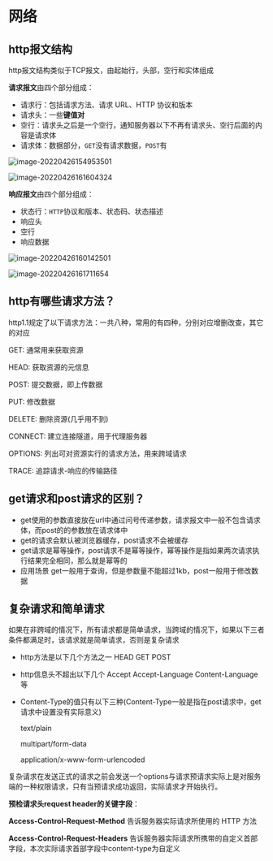 # 网络

## http报文结构

http报文结构类似于TCP报文，由起始行，头部，空行和实体组成

**请求报文**由四个部分组成：

- 请求行：包括请求方法、请求 URL、HTTP 协议和版本
- 请求头：一些**键值对**
- 空行：请求头之后是一个空行，通知服务器以下不再有请求头、空行后面的内容是请求体
- 请求体：数据部分，`GET`没有请求数据，`POST`有

![image-20220426154953501](E:\work\notebook\image-20220426154953501.png)

![image-20220426161604324](E:\work\notebook\image-20220426161604324.png)

**响应报文**由四个部分组成：

- 状态行：`HTTP`协议和版本、状态码、状态描述
- 响应头
- 空行
- 响应数据

![image-20220426160142501](E:\work\notebook\image-20220426160142501.png)

![image-20220426161711654](E:\work\notebook\image-20220426161711654.png)

## http有哪些请求方法？

http1.1规定了以下请求方法：一共八种，常用的有四种，分别对应增删改查，其它的对应

GET: 通常用来获取资源

HEAD: 获取资源的元信息

POST: 提交数据，即上传数据

PUT: 修改数据

DELETE: 删除资源(几乎用不到)

CONNECT: 建立连接隧道，用于代理服务器

OPTIONS: 列出可对资源实行的请求方法，用来跨域请求

TRACE: 追踪请求-响应的传输路径

## get请求和post请求的区别？

*  get使用的参数直接放在url中通过问号传递参数，请求报文中一般不包含请求体，而post的的参数放在请求体中
*  get的请求会默认被浏览器缓存，post请求不会被缓存
*  get请求是幂等操作，post请求不是幂等操作，幂等操作是指如果两次请求执行结果完全相同，那么就是幂等的
*  应用场景 get一般用于查询，但是参数量不能超过1kb，post一般用于修改数据

## 复杂请求和简单请求

如果在非跨域的情况下，所有请求都是简单请求，当跨域的情况下，如果以下三者条件都满足时，该请求就是简单请求，否则是复杂请求

* http方法是以下几个方法之一 HEAD GET POST

* http信息头不超出以下几个  Accept  Accept-Language Content-Language等

* Content-Type的值只有以下三种(Content-Type一般是指在post请求中，get请求中设置没有实际意义) 

  text/plain 

  multipart/form-data

  application/x-www-form-urlencoded

复杂请求在发送正式的请求之前会发送一个options与请求预请求实际上是对服务端的一种权限请求，只有当预请求成功返回，实际请求才开始执行。

**预检请求头request header的关键字段**：

**Access-Control-Request-Method** 告诉服务器实际请求所使用的 HTTP 方法  

**Access-Control-Request-Headers** 告诉服务器实际请求所携带的自定义首部字段，本次实际请求首部字段中content-type为自定义